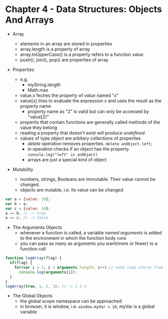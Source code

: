 # Chapter 4 - Data Structures: Objects And Arrays

- Array
  - elements in an array are stored in properties
  - array.length is a property of array
  - array.toUpperCase() is a property refers to a function value
  - push(), join(), pop() are properties of array

- Properties
  - e.g.
      - myString.length
      - Math.max
  - value.x feches the property of *value* named "x"
  - value[x] tries to evaluate the expression *x* and uses the result as the property name
      - property name as "2" is valid but can only be accessed by "value[2]"
  - propertis that contain functions are generally called methods of the value they belong
  - reading a property that doesn't exist will produce *undefined*
  - values of type *object* are arbitary collections of properties
      - *delete* operation removes properties. `delete anObject.left;` 
      - *in* operation checks if an object has the property. `console.log("left" in anObject)`
      - arrays are just a special kind of object

- Mutability
  - numbers, strings, Booleans are immutable. Their value cannot be changed.
  - objects are mutable, i.e. its value can be changed

```javascript
var a = {value: 10};
var b = a;
var c = {value: 10};
a == b; // -> true
a == c; // -> false
```

- The Arguments Objects
  - whenever a function is called, a variable named *arguments* is added to the environment in which the function body runs
  - you can pass as many as arguments you want(more or fewer) to a function call

```javascript
function logArray(flag) {
  if(flag) {
    for(var i = 1; i < arguments.length; i++) // note loop starts from 1
      console.log(arguments[i]);
  }
}
logArray(true, 1, 2, 3); // -> 1 2 3
```
- The Global Objects
  - the global scope namespace can be approached
  - in browser, it is window, i.e. `window.myVar = 10`, myVar is a global variable

